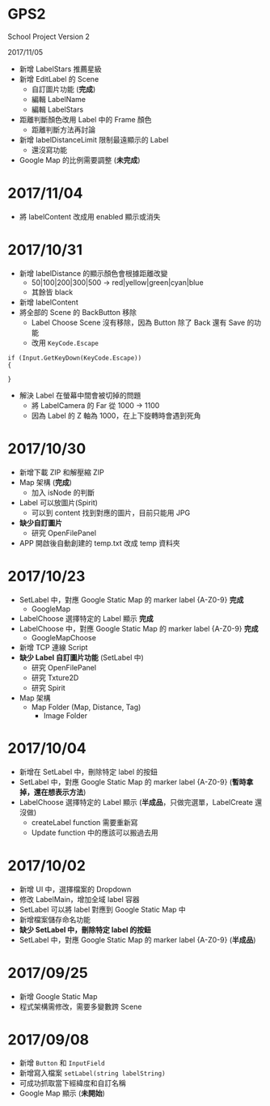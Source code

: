 # GPS2
School Project Version 2

2017/11/05

* 新增 LabelStars 推薦星級
* 新增 EditLabel 的 Scene
	* 自訂圖片功能 (**完成**)
	* 編輯 LabelName
	* 編輯 LabelStars
* 距離判斷顏色改用 Label 中的 Frame 顏色
	* 距離判斷方法再討論
* 新增 labelDistanceLimit 限制最遠顯示的 Label
	* 還沒寫功能
* Google Map 的比例需要調整 (**未完成**)

# 2017/11/04

* 將 labelContent 改成用 enabled 顯示或消失

# 2017/10/31

* 新增 labelDistance 的顯示顏色會根據距離改變
	* 50|100|200|300|500 -> red|yellow|green|cyan|blue
	* 其餘皆 black
* 新增 labelContent
* 將全部的 Scene 的 BackButton 移除
	* Label Choose Scene 沒有移除，因為 Button 除了 Back 還有 Save 的功能
	* 改用 `KeyCode.Escape`
```
if (Input.GetKeyDown(KeyCode.Escape))
{

}
```
* 解決 Label 在螢幕中間會被切掉的問題
	* 將 LabelCamera 的 Far 從 1000 -> 1100
	* 因為 Label 的 Z 軸為 1000，在上下旋轉時會遇到死角

# 2017/10/30

* 新增下載 ZIP 和解壓縮 ZIP
* Map 架構 (**完成**)
	* 加入 isNode 的判斷
* Label 可以放圖片(Spirit)
	* 可以到 content 找到對應的圖片，目前只能用 JPG
* **缺少自訂圖片**
	* 研究 OpenFilePanel
* APP 開啟後自動創建的 temp.txt 改成 temp 資料夾

# 2017/10/23

* SetLabel 中，對應 Google Static Map 的 marker label {A-Z0-9} **完成**
	* GoogleMap
* LabelChoose 選擇特定的 Label 顯示 **完成**
* LabelChoose 中，對應 Google Static Map 的 marker label {A-Z0-9} **完成**
	* GoogleMapChoose
* 新增 TCP 連線 Script
* **缺少 Label 自訂圖片功能** (SetLabel 中)
	* 研究 OpenFilePanel
	* 研究 Txture2D
	* 研究 Spirit
* Map 架構
	* Map Folder (Map, Distance, Tag)
		* Image Folder


# 2017/10/04

* 新增在 SetLabel 中，刪除特定 label 的按鈕
* SetLabel 中，對應 Google Static Map 的 marker label {A-Z0-9} (**暫時拿掉，還在想表示方法**)
* LabelChoose 選擇特定的 Label 顯示 (**半成品**，只做完選單，LabelCreate 還沒做)
	* createLabel function 需要重新寫
	* Update function 中的應該可以搬過去用

# 2017/10/02

* 新增 UI 中，選擇檔案的 Dropdown
* 修改 LabelMain，增加全域 label 容器
* SetLabel 可以將 label 對應到 Google Static Map 中
* 新增檔案儲存命名功能
* **缺少 SetLabel 中，刪除特定 label 的按鈕**
* SetLabel 中，對應 Google Static Map 的 marker label {A-Z0-9} (**半成品**)

# 2017/09/25

* 新增 Google Static Map
* 程式架構需修改，需要多變數跨 Scene

# 2017/09/08

* 新增 `Button` 和 `InputField`
* 新增寫入檔案 `setLabel(string labelString)`
* 可成功抓取當下經緯度和自訂名稱
* Google Map 顯示 (**未開始**)